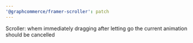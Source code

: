 ```yaml
---
'@graphcommerce/framer-scroller': patch
---
```


Scroller: whem immediately dragging after letting go the current animation should be cancelled
